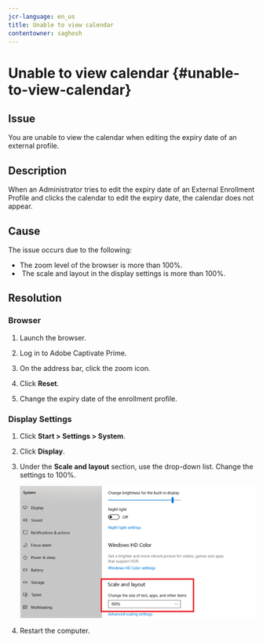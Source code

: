 ```yaml
---
jcr-language: en_us
title: Unable to view calendar
contentowner: saghosh
---
```



# Unable to view calendar {#unable-to-view-calendar}

## Issue

You are unable to view the calendar when editing the expiry date of an external profile.

## Description

When an Administrator tries to edit the expiry date of an External Enrollment Profile and clicks the calendar to edit the expiry date, the calendar does not appear.

## Cause

The issue occurs due to the following:

* The zoom level of the browser is more than 100%.
* &nbsp;The scale and layout in the display settings is more than 100%.

## Resolution

### Browser

1. Launch the browser.
1. Log in to Adobe Captivate Prime.
1. On the address bar, click the zoom icon.  

1. Click **Reset**.
1. Change the expiry date of the enrollment profile.

### Display Settings

1. Click **Start > Settings > System**.  

1. Click **Display**.
1. Under the **Scale and layout** section, use the drop-down list. Change the settings to 100%.

   ![](assets/scale-layout.png)

1. Restart the computer.

